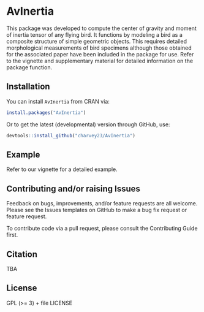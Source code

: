 AvInertia
================

This package was developed to compute the center of gravity and moment
of inertia tensor of any flying bird. It functions by modeling a bird as
a composite structure of simple geometric objects. This requires
detailed morphological measurements of bird specimens although those
obtained for the associated paper have been included in the package for
use. Refer to the vignette and supplementary material for detailed
information on the package function.

## Installation

You can install `AvInertia` from CRAN via:

``` r
install.packages("AvInertia")
```

Or to get the latest (developmental) version through GitHub, use:

``` r
devtools::install_github("charvey23/AvInertia")
```

## Example

Refer to our vignette for a detailed example.

## Contributing and/or raising Issues

Feedback on bugs, improvements, and/or feature requests are all welcome.
Please see the Issues templates on GitHub to make a bug fix request or
feature request.

To contribute code via a pull request, please consult the Contributing
Guide first.

## Citation

TBA

## License

GPL (\>= 3) + file LICENSE

